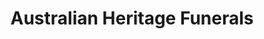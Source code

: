 ---
title: "Australian Heritage Funerals"
url: /toowoomba/australian-heritage-funerals/
shop: funeral directors
---